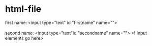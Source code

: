 # html-file
<!doctype html>
<html>
<head></head>
<body>
<form action="" method="">

<lable for="firstname">first name:</lable>
<input type="text" id "firstname" name=""> <br></br>
<lable for="secondname">second name:</lable>
<input type="text"id "secondname" name="">
<! Input elements go here>
</form>
</body>
</html>
